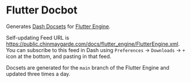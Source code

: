 # Flutter Docbot

Generates [Dash Docsets]([url](https://kapeli.com/dash)https://kapeli.com/dash) for [Flutter Engine]([url](https://github.com/flutter/engine)https://github.com/flutter/engine).

Self-updating Feed URL is https://public.chinmaygarde.com/docs/flutter_engine/FlutterEngine.xml. You can subscribe to this feed in Dash using `Preferences` -> `Downloads` -> `+` icon at the bottom, and pasting in that feed.

Docsets are generated for the `main` branch of the Flutter Engine and updated three times a day.
